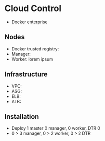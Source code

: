 # Cloud Control

- Docker enterprise

## Nodes

- Docker trusted registry:
- Manager:
- Worker: lorem ipsum

## Infrastructure

- VPC:
- ASG:
- ELB:
- ALB:

## Installation

- Deploy 1 master 0 manager, 0 worker, DTR 0
- 0 > 3 manager, 0 > 2 worker, 0 > 2 DTR